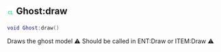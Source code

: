 ## ![client](.gitbook/assets/client.png) Ghost:draw


```lua
void Ghost:draw()
```

Draws the ghost model
⚠ Should be called in ENT:Draw or ITEM:Draw ⚠




